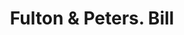 ---
doi: 10.7916/D8349XHN
date_other: '1880'
date_other_textual: 1880-1889
form: printed ephemera
genre:
- Invoices
name:
- Fulton & Peters
object_in_context_url: https://biggert.cul.columbia.edu/items/view/ave_biggert_01340
subject_hierarchical_geographic:
- Wilmington, Ohio, United States
subject_name:
- Fulton & Peters
title: Fulton & Peters. Bill
sort_title: Fulton & Peters. Bill
call_number: ave_biggert_01340
coordinates:
- 39.44583333333333,-83.82916666666667
pid: ave_biggert_01340
identifiers: ave_biggert_01340
thumbnail: https://derivativo-3.library.columbia.edu/iiif/2/ldpd:343076/full/!256,256/0/native.jpg
permalink: /biggert/ave_biggert_01340/
layout: iiif-image-page
---